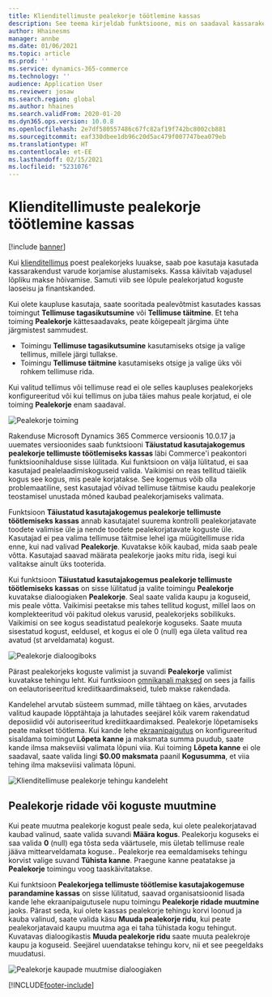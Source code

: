```yaml
---
title: Klienditellimuste pealekorje töötlemine kassas
description: See teema kirjeldab funktsioone, mis on saadaval kassarakenduses klienditellimuse pealekorja töötlemiseks.
author: Hhainesms
manager: annbe
ms.date: 01/06/2021
ms.topic: article
ms.prod: ''
ms.service: dynamics-365-commerce
ms.technology: ''
audience: Application User
ms.reviewer: josaw
ms.search.region: global
ms.author: hhaines
ms.search.validFrom: 2020-01-20
ms.dyn365.ops.version: 10.0.8
ms.openlocfilehash: 2e7df580557486c67fc82af19f742bc8002cb881
ms.sourcegitcommit: eaf330dbee1db96c20d5ac479f007747bea079eb
ms.translationtype: HT
ms.contentlocale: et-EE
ms.lasthandoff: 02/15/2021
ms.locfileid: "5231076"
---
```

# <a name="process-customer-order-pickups-in-pos"></a>Klienditellimuste pealekorje töötlemine kassas

[!include [banner](includes/banner.md)]

Kui [klienditellimus](customer-orders-overview.md) poest pealekorjeks luuakse, saab poe kasutaja kasutada kassarakendust varude korjamise alustamiseks. Kassa käivitab vajadusel lõpliku makse hõivamise. Samuti viib see lõpule pealekorjatud koguste laoseisu ja finantskanded.

Kui olete kaupluse kasutaja, saate sooritada pealevõtmist kasutades kassas toimingut **Tellimuse tagasikutsumine** või **Tellimuse täitmine**. Et teha toiming **Pealekorje** kättesaadavaks, peate kõigepealt järgima ühte järgmistest sammudest.

- Toimingu **Tellimuse tagasikutsumine** kasutamiseks otsige ja valige tellimus, millele järgi tullakse.
- Toimingu **Tellimuse täitmine** kasutamiseks otsige ja valige üks või rohkem tellimuse rida.

Kui valitud tellimus või tellimuse read ei ole selles kaupluses pealekorjeks konfigureeritud või kui tellimus on juba täies mahus peale korjatud, ei ole toiming **Pealekorje** enam saadaval.

![Pealekorje toiming](media/pickupoperation.png)

Rakenduse Microsoft Dynamics 365 Commerce versioonis 10.0.17 ja uuemates versioonides saab funktsiooni **Täiustatud kasutajakogemus pealekorje tellimuste töötlemiseks kassas** läbi Commerce'i peakontori funktsioonihalduse sisse lülitada. Kui funktsioon on välja lülitatud, ei saa kasutajad pealelaadimiskoguseid valida. Vaikimisi on reas tellitud täielik kogus see kogus, mis peale korjatakse. See kogemus võib olla problemaatiline, sest kasutajad võivad tellimuse täitmise kaudu pealekorje teostamisel unustada mõned kaubad pealekorjamiseks valimata.

Funktsioon **Täiustatud kasutajakogemus pealekorje tellimuste töötlemiseks kassas** annab kasutajatel suurema kontrolli pealekorjatavate toodete valimise üle ja nende toodete pealekorjatavate koguste üle. Kasutajad ei pea valima tellimuse täitmise lehel iga müügitellimuse rida enne, kui nad valivad **Pealekorje**. Kuvatakse kõik kaubad, mida saab peale võtta. Kasutajad saavad määrata pealekorje jaoks mitu rida, isegi kui valitakse ainult üks tooterida.

Kui funktsioon **Täiustatud kasutajakogemus pealekorje tellimuste töötlemiseks kassas** on sisse lülitatud ja valite toimingu **Pealekorje** kuvatakse dialoogiaken **Pealekorje**. Seal saate valida kaupu ja koguseid, mis peale võtta. Vaikimisi peetakse mis tahes tellitud kogust, millel laos on komplekteeritud või pakitud olekus varusid, pealekorjeks sobilikuks. Vaikimisi on see kogus seadistatud pealekorje koguseks. Saate muuta sisestatud kogust, eeldusel, et kogus ei ole 0 (null) ega ületa valitud rea avatud (st arveldamata) kogust.

![Pealekorje dialoogiboks](media/pickupselect.png)

Pärast pealekorjeks koguste valimist ja suvandi **Pealekorje** valimist kuvatakse tehingu leht. Kui funtksioon [omnikanali maksed](omni-channel-payments.md) on sees ja failis on eelautoriseeritud krediitkaardimakseid, tuleb makse rakendada.

Kandelehel arvutab süsteem summad, mille tähtaeg on käes, arvutades valitud kaupade lõpptähtaja ja lahutades seejärel kõik varem rakendatud deposiidid või autoriseeritud krediitkaardimaksed. Pealekorje lõpetamiseks peate makset töötlema. Kui kande lehe [ekraanipaigutus](pos-screen-layouts.md) on konfigureeritud sisaldama toimingut **Lõpeta kanne** ja maksmata summa puudub, saate kande ilmsa makseviisi valimata lõpuni viia. Kui toiming **Lõpeta kanne** ei ole saadaval, saate valida lingi **$0.00 maksmata** paanil **Kogusumma**, et viia tehing ilma makseviisi valimata lõpuni.

![Klienditellimuse pealekorje tehingu kandeleht](media/pickupcart.png)

## <a name="changing-pickup-lines-or-quantities"></a>Pealekorje ridade või koguste muutmine

Kui peate muutma pealekorje kogust peale seda, kui olete pealekorjatavad kaubad valinud, saate valida suvandi **Määra kogus**. Pealekorju koguseks ei saa valida **0** (null) ega tõsta seda väärtusele, mis ületab tellimuse reale jääva mittearveldamata koguse.. Pealekorje rea eemaldamiseks tehingu korvist valige suvand **Tühista kanne**. Praegune kanne peatatakse ja **Pealekorje** toimingu voog taaskäivitatakse.

Kui funktsioon **Pealekorjega tellimuste töötlemise kasutajakogemuse parandamine kassas** on sisse lülitatud, saavad organisatsioonid lisada kande lehe ekraanipaigutusele nupu toimingu **Pealekorje ridade muutmine** jaoks. Pärast seda, kui olete kassas pealekorje tehingu korvi loonud ja kauba valinud, saate valida käsu **Muuda pealekorje ridu**, kui peate pealekorjatavaid kaupu muutma aga ei taha tühistada kogu tehingut. Kuvatavas dialoogikastis **Muuda pealekorje ridu** saate muuta pealekroje kaupu ja koguseid. Seejärel uuendatakse tehingu korv, nii et see peegeldaks muudatusi.

![Pealekorje kaupade muutmise dialoogiaken](media/pickupchange.png)


[!INCLUDE[footer-include](../includes/footer-banner.md)]